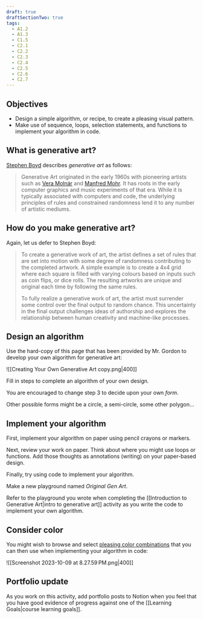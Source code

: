 ```yaml
---
draft: true
draftSectionTwo: true
tags:
  - A1.2
  - A1.3
  - C1.5
  - C2.1
  - C2.2
  - C2.3
  - C2.4
  - C2.5
  - C2.6
  - C2.7
---
```


## Objectives

- Design a simple algorithm, or recipe, to create a pleasing visual pattern.
- Make use of sequence, loops, selection statements, and functions to implement your algorithm in code.

## What is generative art?

[Stephen Boyd](https://www.sspboyd.ca) describes *generative art* as follows:

> Generative Art originated in the early 1960s with pioneering artists such as [Vera Molnár](https://en.wikipedia.org/wiki/Vera_Moln%C3%A1r) and [Manfred Mohr](https://en.wikipedia.org/wiki/Manfred_Mohr). It has roots in the early computer graphics and music experiments of that era. While it is typically associated with computers and code, the underlying principles of rules and constrained randomness lend it to any number of artistic mediums.

## How do you make generative art?

Again, let us defer to Stephen Boyd:

> To create a generative work of art, the artist defines a set of rules that are set into motion with some degree of randomness contributing to the completed artwork. A simple example is to create a 4x4 grid where each square is filled with varying colours based on inputs such as coin flips, or dice rolls. The resulting artworks are unique and original each time by following the same rules.
> 
> To fully realize a generative work of art, the artist must surrender some control over the final output to random chance. This uncertainty in the final output challenges ideas of authorship and explores the relationship between human creativity and machine-like processes.

## Design an algorithm

Use the hard-copy of this page that has been provided by Mr. Gordon to develop your own algorithm for generative art:

![[Creating Your Own Generative Art copy.png|400]]

Fill in steps to complete an algorithm of your own design.

You are encouraged to change step 3 to decide upon your own *form*. 

Other possible forms might be a circle, a semi-circle, some other polygon...

## Implement your algorithm

First, implement your algorithm on paper using pencil crayons or markers.

Next, review your work on paper. Think about where you might use loops or functions. Add those thoughts as annotations (writing) on your paper-based design.

Finally, try using code to implement your algorithm.

Make a new playground named *Original Gen Art*.

Refer to the playground you wrote when completing the [[Introduction to Generative Art|intro to generative art]] activity as you write the code to implement your own algorithm.

## Consider color

You might wish to browse and select [pleasing color combinations](https://www.canva.com/learn/100-color-combinations/#organic-color-inspiration) that you can then use when implementing your algorithm in code:

![[Screenshot 2023-10-09 at 8.27.59 PM.png|400]]

## Portfolio update

As you work on this activity, add portfolio posts to Notion when you feel that you have good evidence of progress against one of the [[Learning Goals|course learning goals]].